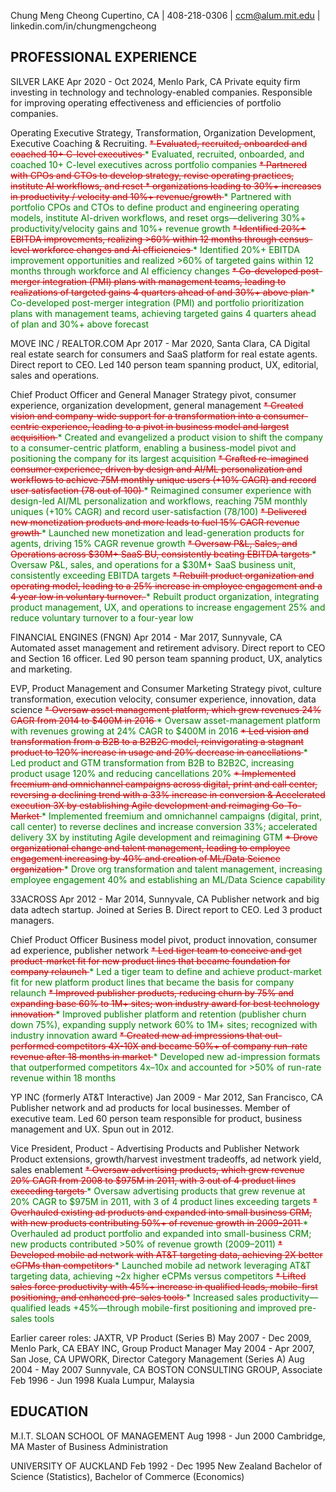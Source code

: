 Chung Meng Cheong
Cupertino, CA    |    408-218-0306    |    ccm@alum.mit.edu    |    linkedin.com/in/chungmengcheong

## PROFESSIONAL EXPERIENCE 
SILVER LAKE        Apr 2020 - Oct 2024, Menlo Park, CA
Private equity firm investing in technology and technology-enabled companies. Responsible for improving operating effectiveness and efficiencies of portfolio companies. 

Operating Executive 
Strategy, Transformation, Organization Development, Executive Coaching & Recruiting.
<span style="color:#c00000"><del>* Evaluated, recruited, onboarded and coached 10+ C-level executives </del></span>
<span style="color:#008000"><add>* Evaluated, recruited, onboarded, and coached 10+ C-level executives across portfolio companies</add></span>
<span style="color:#c00000"><del>* Partnered with CPOs and CTOs to develop strategy, revise operating practices, institute AI workflows, and reset * organizations leading to 30%+ increases in productivity / velocity and 10%+ revenue/growth </del></span>
<span style="color:#008000"><add>* Partnered with portfolio CPOs and CTOs to define product and engineering operating models, institute AI-driven workflows, and reset orgs—delivering 30%+ productivity/velocity gains and 10%+ revenue growth</add></span>
<span style="color:#c00000"><del>* Identified 20%+ EBITDA improvements, realizing >60% within 12 months through census-level workforce changes and AI efficiencies </del></span>
<span style="color:#008000"><add>* Identified 20%+ EBITDA improvement opportunities and realized >60% of targeted gains within 12 months through workforce and AI efficiency changes</add></span>
<span style="color:#c00000"><del>* Co-developed post-merger integration (PMI) plans with management teams, leading to realizations of targeted gains 4 quarters ahead of and 30%+ above plan </del></span>
<span style="color:#008000"><add>* Co-developed post-merger integration (PMI) and portfolio prioritization plans with management teams, achieving targeted gains 4 quarters ahead of plan and 30%+ above forecast</add></span>

MOVE INC / REALTOR.COM        Apr 2017 - Mar 2020, Santa Clara, CA
Digital real estate search for consumers and SaaS platform for real estate agents. Direct report to CEO. Led 140 person team spanning product, UX, editorial, sales and operations. 

Chief Product Officer and General Manager
Strategy pivot, consumer experience, organization development, general management
<span style="color:#c00000"><del>* Created vision and company-wide support for a transformation into a consumer-centric experience, leading to a pivot in business model and largest acquisition </del></span>
<span style="color:#008000"><add>* Created and evangelized a product vision to shift the company to a consumer-centric platform, enabling a business-model pivot and positioning the company for its largest acquisition</add></span>
<span style="color:#c00000"><del>* Crafted re-imagined consumer experience, driven by design and AI/ML personalization and workflows to achieve 75M monthly unique users (+10% CAGR) and record user satisfaction (78 out of 100) </del></span>
<span style="color:#008000"><add>* Reimagined consumer experience with design-led AI/ML personalization and workflows, reaching 75M monthly uniques (+10% CAGR) and record user-satisfaction (78/100)</add></span>
<span style="color:#c00000"><del>* Delivered new monetization products and more leads to fuel 15% CAGR revenue growth </del></span>
<span style="color:#008000"><add>* Launched new monetization and lead-generation products for agents, driving 15% CAGR revenue growth</add></span>
<span style="color:#c00000"><del>* Oversaw P&L, Sales, and Operations across $30M+ SaaS BU, consistently beating EBITDA targets </del></span>
<span style="color:#008000"><add>* Oversaw P&L, sales, and operations for a $30M+ SaaS business unit, consistently exceeding EBITDA targets</add></span>
<span style="color:#c00000"><del>* Rebuilt product organization and operating model, leading to a 25% increase in employee engagement and a 4 year low in voluntary turnover. </del></span>
<span style="color:#008000"><add>* Rebuilt product organization, integrating product management, UX, and operations to increase engagement 25% and reduce voluntary turnover to a four-year low</add></span>

FINANCIAL ENGINES (FNGN)         Apr 2014 - Mar 2017, Sunnyvale, CA
Automated asset management and retirement advisory. Direct report to CEO and Section 16 officer. Led 90 person team spanning product, UX, analytics and marketing. 

EVP, Product Management and Consumer Marketing 
Strategy pivot, culture transformation, execution velocity, consumer experience, innovation, data science
<span style="color:#c00000"><del>* Oversaw asset management platform, which grew revenues 24% CAGR from 2014 to $400M in 2016 </del></span>
<span style="color:#008000"><add>* Oversaw asset-management platform with revenues growing at 24% CAGR to $400M in 2016</add></span>
<span style="color:#c00000"><del>* Led vision and transformation from a B2B to a B2B2C model, reinvigorating a stagnant product to 120% increase in usage and 20% decrease in cancellations </del></span>
<span style="color:#008000"><add>* Led product and GTM transformation from B2B to B2B2C, increasing product usage 120% and reducing cancellations 20%</add></span>
<span style="color:#c00000"><del>* Implemented freemium and omnichannel campaigns across digital, print and call center, reversing a declining trend with a 33% increase in conversion
& Accelerated execution 3X by establishing Agile development and reimaging Go-To-Market </del></span>
<span style="color:#008000"><add>* Implemented freemium and omnichannel campaigns (digital, print, call center) to reverse declines and increase conversion 33%; accelerated delivery 3X by instituting Agile development and reimagining GTM</add></span>
<span style="color:#c00000"><del>* Drove organizational change and talent management, leading to employee engagement increasing by 40% and creation of ML/Data Science organization </del></span>
<span style="color:#008000"><add>* Drove org transformation and talent management, increasing employee engagement 40% and establishing an ML/Data Science capability</add></span>

33ACROSS        Apr 2012 - Mar 2014, Sunnyvale, CA
Publisher network and big data adtech startup. Joined at Series B. Direct report to CEO. Led 3 product managers. 

Chief Product Officer 
Business model pivot, product innovation, consumer ad experience, publisher network
<span style="color:#c00000"><del>* Led tiger team to conceive and get product-market fit for new product lines that became foundation for company relaunch </del></span>
<span style="color:#008000"><add>* Led a tiger team to define and achieve product-market fit for new platform product lines that became the basis for company relaunch</add></span>
<span style="color:#c00000"><del>* Improved publisher products, reducing churn by 75% and expanding base 60% to 1M+ sites; won industry award for best technology innovation </del></span>
<span style="color:#008000"><add>* Improved publisher platform and retention (publisher churn down 75%), expanding supply network 60% to 1M+ sites; recognized with industry innovation award</add></span>
<span style="color:#c00000"><del>* Created new ad impressions that out-performed competitors 4X-10X and became 50%+ of company run-rate revenue after 18 months in market </del></span>
<span style="color:#008000"><add>* Developed new ad-impression formats that outperformed competitors 4x–10x and accounted for >50% of run-rate revenue within 18 months</add></span>

YP INC (formerly AT&T Interactive)        Jan 2009 - Mar 2012,  San Francisco, CA
Publisher network and ad products for local businesses. Member of executive team. Led 60 person team responsible for product, business management and UX. Spun out in 2012. 

Vice President, Product - Advertising Products and Publisher Network
Product extensions, growth/harvest investment tradeoffs, ad network yield, sales enablement
<span style="color:#c00000"><del>* Oversaw advertising products, which grew revenue 20% CAGR from 2008 to $975M in 2011, with 3 out of 4 product lines exceeding targets </del></span>
<span style="color:#008000"><add>* Oversaw advertising products that grew revenue at 20% CAGR to $975M in 2011, with 3 of 4 product lines exceeding targets</add></span>
<span style="color:#c00000"><del>* Overhauled existing ad products and expanded into small business CRM, with new products contributing 50%+ of revenue growth in 2009-2011 </del></span>
<span style="color:#008000"><add>* Overhauled ad product portfolio and expanded into small-business CRM; new products contributed >50% of revenue growth (2009–2011)</add></span>
<span style="color:#c00000"><del>* Developed mobile ad network with AT&T targeting data, achieving 2X better eCPMs than competitors </del></span>
<span style="color:#008000"><add>* Launched mobile ad network leveraging AT&T targeting data, achieving ~2x higher eCPMs versus competitors</add></span>
<span style="color:#c00000"><del>* Lifted sales force productivity with 45%+ increase in qualified leads, mobile-first positioning, and enhanced pre-sales tools </del></span>
<span style="color:#008000"><add>* Increased sales productivity—qualified leads +45%—through mobile-first positioning and improved pre-sales tools</add></span>

Earlier career roles:
JAXTR, VP Product (Series B)        May 2007 - Dec 2009, Menlo Park, CA
EBAY INC, Group Product Manager        May 2004 - Apr 2007, San Jose, CA
UPWORK, Director Category Management (Series A)        Aug 2004 - May 2007 Sunnyvale, CA
BOSTON CONSULTING GROUP, Associate        Feb 1996 - Jun 1998 Kuala Lumpur, Malaysia

## EDUCATION
M.I.T. SLOAN SCHOOL OF MANAGEMENT        Aug 1998 - Jun 2000 Cambridge, MA
Master of Business Administration

UNIVERSITY OF AUCKLAND        Feb 1992 - Dec 1995 New Zealand
Bachelor of Science (Statistics), Bachelor of Commerce (Economics)
